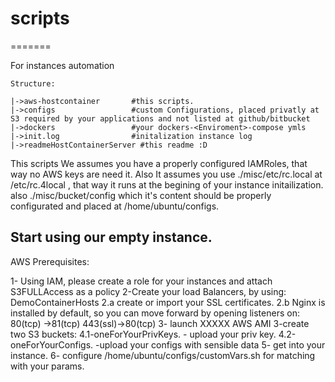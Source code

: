 # scripts
=======

For instances automation

```
Structure:

|->aws-hostcontainer       #this scripts.
|->configs                 #custom Configurations, placed privatly at S3 required by your applications and not listed at github/bitbucket
|->dockers                 #your dockers-<Enviroment>-compose ymls
|->init.log                #initalization instance log
|->readmeHostContainerServer #this readme :D

```
This scripts We assumes you have a properly configured IAMRoles, that way no AWS keys are need it.
Also It assumes you use ./misc/etc/rc.local at /etc/rc.4local , that way it runs at the begining of your instance initailization.
also ./misc/bucket/config which it's content should be properly configurated and placed at /home/ubuntu/configs.


## Start using our empty instance.

AWS Prerequisites:

1- Using IAM, please create a role for your instances and attach S3FULLAccess as a policy
2-Create your load Balancers, by using: Demo<someCodeName>ContainerHosts
2.a <Optional> create or import your SSL certificates.
2.b <Optional> Nginx is installed by default, so you can move forward by opening listeners on: 
    80(tcp) ->81(tcp)
    443(ssl)->80(tcp)
3- launch XXXXX AWS AMI
3-create two S3 buckets:
 4.1-oneForYourPrivKeys. - upload your priv key.
 4.2-oneForYourConfigs.  -upload your configs with sensible data
5- get into your instance.
6- configure /home/ubuntu/configs/customVars.sh for matching with your params.

